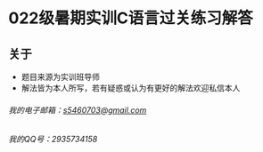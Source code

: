# 022级暑期实训C语言过关练习解答

## 关于
* 题目来源为实训班导师
* 解法皆为本人所写，若有疑惑或认为有更好的解法欢迎私信本人

###### 我的电子邮箱：s5460703@gmail.com
###### 我的QQ号：2935734158
